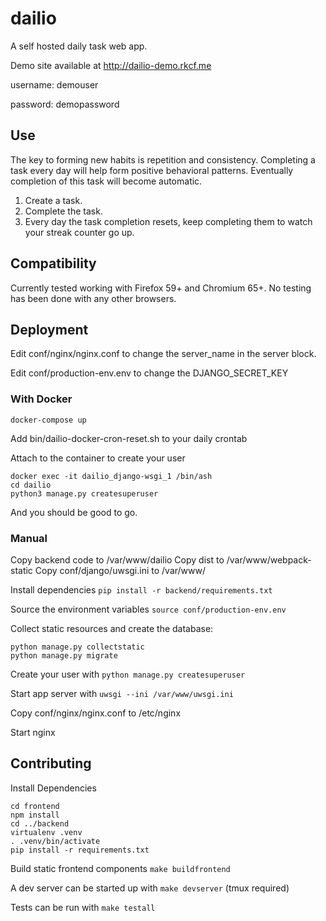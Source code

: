 dailio
======
A self hosted daily task web app.

Demo site available at http://dailio-demo.rkcf.me

username: demouser

password: demopassword

## Use
The key to forming new habits is repetition and consistency.  Completing a task every day will help form positive behavioral patterns.  Eventually completion of this task will become automatic.

1. Create a task.
2. Complete the task.
3. Every day the task completion resets, keep completing them to watch your streak counter go up.

## Compatibility
Currently tested working with Firefox 59+ and Chromium 65+.  No testing has been done with any other browsers.

## Deployment

Edit conf/nginx/nginx.conf to change the server_name in the server block.

Edit conf/production-env.env to change the DJANGO_SECRET_KEY

### With Docker
`docker-compose up`

Add bin/dailio-docker-cron-reset.sh to your daily crontab

Attach to the container to create your user

```
docker exec -it dailio_django-wsgi_1 /bin/ash
cd dailio
python3 manage.py createsuperuser
```

And you should be good to go.

### Manual
Copy backend code to /var/www/dailio
Copy dist to /var/www/webpack-static
Copy conf/django/uwsgi.ini to /var/www/

Install dependencies `pip install -r backend/requirements.txt`

Source the environment variables `source conf/production-env.env`

Collect static resources and create the database:
```
python manage.py collectstatic
python manage.py migrate
```
Create your user with `python manage.py createsuperuser`

Start app server with `uwsgi --ini /var/www/uwsgi.ini`

Copy conf/nginx/nginx.conf to /etc/nginx

Start nginx

## Contributing
Install Dependencies
```
cd frontend
npm install
cd ../backend
virtualenv .venv
. .venv/bin/activate
pip install -r requirements.txt
```

Build static frontend components `make buildfrontend`

A dev server can be started up with `make devserver` (tmux required)

Tests can be run with `make testall`
